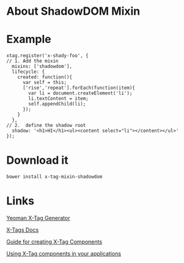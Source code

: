 # About ShadowDOM Mixin


# Example

```
xtag.register('x-shady-foo', {
// 1. Add the mixin
  mixins: ['shadowdom'],
  lifecycle: {
    created: function(){
      var self = this;
      ['rise','repeat'].forEach(function(item){
        var li = document.createElement('li');
        li.textContent = item;
        self.appendChild(li);
      });
    }
  },
// 2.  define the shadow root
  shadow: '<h1>HI</h1><ul><content select="li"></content></ul>'
});

```

# Download it
```
bower install x-tag-mixin-shadowdom
```



# Links

[Yeoman X-Tag Generator](https://github.com/x-tag/x-tag-generator)

[X-Tags Docs](http://x-tags.org/docs)

[Guide for creating X-Tag Components](https://github.com/x-tag/core/wiki/Creating-X-Tag-Components)

[Using X-Tag components in your applications](https://github.com/x-tag/core/wiki/Using-our-Web-Components-in-Your-Application)


